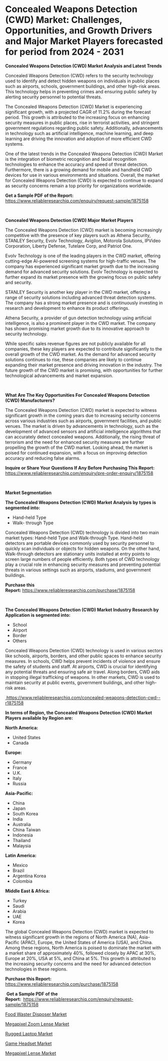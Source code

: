 <p><h1>Concealed Weapons Detection (CWD) Market: Challenges, Opportunities, and Growth Drivers and Major Market Players forecasted for period from 2024 - 2031</h1></p><p><strong>Concealed Weapons Detection (CWD) Market Analysis and Latest Trends</strong></p>
<p><p>Concealed Weapons Detection (CWD) refers to the security technology used to identify and detect hidden weapons on individuals in public places such as airports, schools, government buildings, and other high-risk areas. This technology helps in preventing crimes and ensuring public safety by alerting security personnel to potential threats.</p><p>The Concealed Weapons Detection (CWD) Market is experiencing significant growth, with a projected CAGR of 11.2% during the forecast period. This growth is attributed to the increasing focus on enhancing security measures in public places, rise in terrorist activities, and stringent government regulations regarding public safety. Additionally, advancements in technology such as artificial intelligence, machine learning, and deep learning are driving the innovation and adoption of more efficient CWD systems.</p><p>One of the latest trends in the Concealed Weapons Detection (CWD) Market is the integration of biometric recognition and facial recognition technologies to enhance the accuracy and speed of threat detection. Furthermore, there is a growing demand for mobile and handheld CWD devices for use in various environments and situations. Overall, the market for Concealed Weapons Detection (CWD) is expected to continue to expand as security concerns remain a top priority for organizations worldwide.</p></p>
<p><strong>Get a Sample PDF of the Report:&nbsp;</strong> <a href="https://www.reliableresearchiq.com/enquiry/request-sample/1875158">https://www.reliableresearchiq.com/enquiry/request-sample/1875158</a></p>
<p>&nbsp;</p>
<p><strong>Concealed Weapons Detection (CWD) Major Market Players</strong></p>
<p><p>The Concealed Weapons Detection (CWD) market is becoming increasingly competitive with the presence of key players such as Athena Security, STANLEY Security, Evolv Technology, Avigilon, Motorola Solutions, IPVideo Corporation, Liberty Defense, Tutelare Corp, and Patriot One. </p><p>Evolv Technology is one of the leading players in the CWD market, offering cutting-edge AI-powered screening systems for high-traffic venues. The company has experienced significant market growth due to the increasing demand for advanced security solutions. Evolv Technology is expected to further expand its market presence with the growing focus on public safety and security.</p><p>STANLEY Security is another key player in the CWD market, offering a range of security solutions including advanced threat detection systems. The company has a strong market presence and is continuously investing in research and development to enhance its product offerings.</p><p>Athena Security, a provider of gun detection technology using artificial intelligence, is also a prominent player in the CWD market. The company has shown promising market growth due to its innovative approach to security technology.</p><p>While specific sales revenue figures are not publicly available for all companies, these key players are expected to contribute significantly to the overall growth of the CWD market. As the demand for advanced security solutions continues to rise, these companies are likely to continue expanding their market presence and driving innovation in the industry. The future growth of the CWD market is promising, with opportunities for further technological advancements and market expansion.</p></p>
<p>&nbsp;</p>
<p><strong>What Are The Key Opportunities For Concealed Weapons Detection (CWD) Manufacturers?</strong></p>
<p><p>The Concealed Weapons Detection (CWD) market is expected to witness significant growth in the coming years due to increasing security concerns across various industries such as airports, government facilities, and public venues. The market is driven by advancements in technology, such as the development of advanced sensors and artificial intelligence algorithms that can accurately detect concealed weapons. Additionally, the rising threat of terrorism and the need for enhanced security measures are further propelling the growth of the CWD market. Looking ahead, the market is poised for continued expansion, with a focus on improving detection accuracy and reducing false alarms.</p></p>
<p><strong>Inquire or Share Your Questions If Any Before Purchasing This Report:</strong> <a href="https://www.reliableresearchiq.com/enquiry/pre-order-enquiry/1875158">https://www.reliableresearchiq.com/enquiry/pre-order-enquiry/1875158</a></p>
<p>&nbsp;</p>
<p><strong>Market Segmentation</strong></p>
<p><strong>The Concealed Weapons Detection (CWD) Market Analysis by types is segmented into:</strong></p>
<p><ul><li>Hand-held Type</li><li>Walk- through Type</li></ul></p>
<p><p>Concealed Weapons Detection (CWD) technology is divided into two main market types: Hand-held Type and Walk-through Type. Hand-held detectors are portable devices commonly used by security personnel to quickly scan individuals or objects for hidden weapons. On the other hand, Walk-through detectors are stationary units installed at entry points to screen large numbers of people efficiently. Both types of CWD technology play a crucial role in enhancing security measures and preventing potential threats in various settings such as airports, stadiums, and government buildings.</p></p>
<p><strong>Purchase this Report:&nbsp;</strong><a href="https://www.reliableresearchiq.com/purchase/1875158">https://www.reliableresearchiq.com/purchase/1875158</a></p>
<p>&nbsp;</p>
<p><strong>The Concealed Weapons Detection (CWD) Market Industry Research by Application is segmented into:</strong></p>
<p><ul><li>School</li><li>Airport</li><li>Border</li><li>Others</li></ul></p>
<p><p>Concealed Weapons Detection (CWD) technology is used in various sectors like schools, airports, borders, and other public spaces to enhance security measures. In schools, CWD helps prevent incidents of violence and ensure the safety of students and staff. At airports, CWD is crucial for identifying any potential threats and ensuring safe air travel. Along borders, CWD aids in stopping illegal trafficking of weapons. In other markets, CWD is used to maintain security at public events, government buildings, and other high-risk areas.</p></p>
<p><a href="https://www.reliableresearchiq.com/concealed-weapons-detection-cwd--r1875158">&nbsp;https://www.reliableresearchiq.com/concealed-weapons-detection-cwd--r1875158</a></p>
<p><strong>In terms of Region, the Concealed Weapons Detection (CWD) Market Players available by Region are:</strong></p>
<p>
    <p> <strong> North America: </strong>
        <ul>
            <li>United States</li>
            <li>Canada</li>
        </ul>
        </p> 
    <p> <strong> Europe: </strong>
        <ul>
            <li>Germany</li>
            <li>France</li>
            <li>U.K.</li>
            <li>Italy</li>
            <li>Russia</li>
        </ul>
        </p> 
    <p> <strong> Asia-Pacific: </strong>
        <ul>
            <li>China</li>
            <li>Japan</li>
            <li>South Korea</li>
            <li>India</li>
            <li>Australia</li>
            <li>China Taiwan</li>
            <li>Indonesia</li>
            <li>Thailand</li>
            <li>Malaysia</li>
        </ul>
        </p> 
    <p> <strong> Latin America: </strong>
        <ul>
            <li>Mexico</li>
            <li>Brazil</li>
            <li>Argentina Korea</li>
            <li>Colombia</li>
        </ul>
        </p> 
    <p> <strong> Middle East & Africa: </strong>
        <ul>
            <li>Turkey</li>
            <li>Saudi</li>
            <li>Arabia</li>
            <li>UAE</li>
            <li>Korea</li>
        </ul>
    </p>
    </p>
<p><p>The global Concealed Weapons Detection (CWD) market is expected to witness significant growth in the regions of North America (NA), Asia-Pacific (APAC), Europe, the United States of America (USA), and China. Among these regions, North America is poised to dominate the market with a market share of approximately 40%, followed closely by APAC at 30%, Europe at 20%, USA at 5%, and China at 5%. This growth is attributed to the increasing security concerns and the need for advanced detection technologies in these regions.</p></p>
<p><strong>Purchase this Report: </strong><a href="https://www.reliableresearchiq.com/purchase/1875158">https://www.reliableresearchiq.com/purchase/1875158</a></p>
<p>&nbsp;<strong>Get a Sample PDF of the Report:&nbsp;&nbsp;</strong><a href="https://www.reliableresearchiq.com/enquiry/request-sample/1875158">https://www.reliableresearchiq.com/enquiry/request-sample/1875158</a></p>
<p><strong></strong></p>
<p><p><a href="https://medium.com/@anslrtman56756/insights-into-food-waster-disposer-market-share-and-competitive-landscape-for-period-from-2024-to-6fc0f2662ab7">Food Waster Disposer Market</a></p><p><a href="https://github.com/gdfhhhj/Market-Research-Report-List-6/blob/main/megapixel-zoom-lense-market.md">Megapixel Zoom Lense Market</a></p><p><a href="https://medium.com/@karianerice/rugged-laptop-market-trends-and-analysis-opportunities-and-challenges-for-future-growth-2024-245b7a0ec7ab">Rugged Laptop Market</a></p><p><a href="https://medium.com/@kathleenjacksond65/emerging-trends-in-game-headset-market-global-outlook-and-future-prospects-from-2024-2031-0ba96c71cbf8">Game Headset Market</a></p><p><a href="https://github.com/RichRobinson5/Market-Research-Report-List-6/blob/main/megapixel-lense-market.md">Megapixel Lense Market</a></p></p>